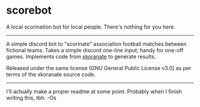 # scorebot
A local scorination bot for local people. There's nothing for you here.

----

A simple discord bot to "scorinate" association football matches between fictional teams. Takes a simple discord one-line input; handy for one-off games. Implements code from [xkoranate](http://www.thirdgeek.com/ns/xkoranate/) to generate results.

Released under the same license (GNU General Public License v3.0) as per terms of the xkoranate source code.

----

I'll actually make a proper readme at some point. Probably when I finish writing this, tbh.
-Os
